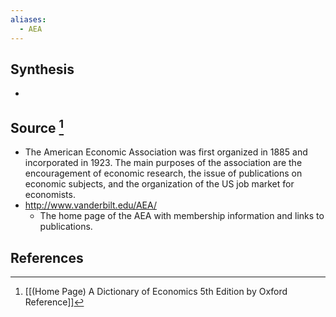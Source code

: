 ```yaml
---
aliases:
  - AEA
---
```

## Synthesis
- 
## Source [^1]
- The American Economic Association was first organized in 1885 and incorporated in 1923. The main purposes of the association are the encouragement of economic research, the issue of publications on economic subjects, and the organization of the US job market for economists.
- http://www.vanderbilt.edu/AEA/
	- The home page of the AEA with membership information and links to publications.
## References

[^1]: [[(Home Page) A Dictionary of Economics 5th Edition by Oxford Reference]]